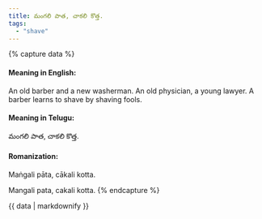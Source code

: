 ```yaml
---
title: మంగలి పాత, చాకలి కొత్త.
tags:
  - "shave"
---
```


{% capture data %}
#### Meaning in English:
An old barber and a new washerman.
An old physician, a young lawyer.
A barber learns to shave by shaving fools.

#### Meaning in Telugu:
మంగలి పాత, చాకలి కొత్త.

#### Romanization:
Maṅgali pāta, cākali kotta.

Mangali pata, cakali kotta.
{% endcapture %}

{{ data | markdownify }}

